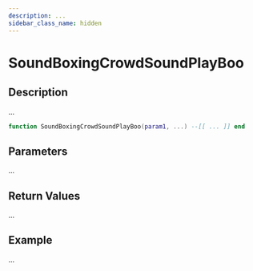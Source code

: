 ```yaml
---
description: ...
sidebar_class_name: hidden
---
```


# SoundBoxingCrowdSoundPlayBoo

## Description

...

```lua
function SoundBoxingCrowdSoundPlayBoo(param1, ...) --[[ ... ]] end
```

## Parameters

...

## Return Values

...

## Example

...

